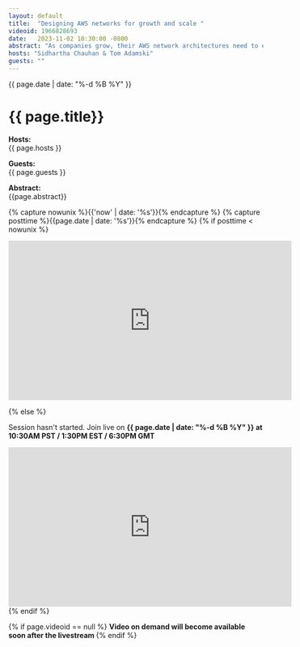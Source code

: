 ```yaml
---
layout: default
title:  "Designing AWS networks for growth and scale "
videoid: 1966828693
date:   2023-11-02 10:30:00 -0800
abstract: "As companies grow, their AWS network architectures need to evolve to accommodate increasing traffic, security needs, and complexity. This session will provide strategies and best practices for designing scalable, secure, and highly available AWS networks. We will discuss how to design VPCs, subnets, route tables, security groups, and other components to allow for future growth. Topics will include choosing the right VPC topology, connecting VPCs and hybrid networks with AWS Transit Gateway, AWS Cloud WAN, building hub-and-spoke models, and integrating network security tools. Attendees will learn how to assess current workloads and plan network changes to support growth over time. The session will cover options for scaling up network capacity, segmenting resources, and automating network management tasks. Architects, network administrators, and cloud practitioners looking to design future-ready AWS networks that can evolve smoothly will find practical takeaways."
hosts: "Sidhartha Chauhan & Tom Adamski"
guests: ""
---
```

{{ page.date | date: "%-d %B %Y" }}

<h1> {{ page.title}} </h1>

<p><b> Hosts: </b> <br> {{ page.hosts }}  </p>
<p><b> Guests: </b> <br> {{ page.guests }}  </p>
<p> <b> Abstract: </b> <br> {{page.abstract}} </p>



{% capture nowunix %}{{'now' | date: '%s'}}{% endcapture %}
{% capture posttime %}{{page.date | date: '%s'}}{% endcapture %}
{% if posttime < nowunix %}   
<div class="video-container">
    <iframe src="https://player.twitch.tv/?video={{ page.videoid }}&parent=www.theroutingloop.net&parent=127.0.0.1&autoplay=false" height="315" width="560" allowfullscreen="" frameborder="0">
    </iframe>
</div>
 
{% else %}
<p>Session hasn't started. Join live on <b>{{ page.date | date: "%-d %B %Y" }} at 10:30AM PST / 1:30PM EST / 6:30PM GMT  </b><p>
<div class="video-container">
    <iframe src="https://player.twitch.tv/?channel=aws&parent=www.theroutingloop.net&parent=127.0.0.1&autoplay=false" height="315" width="560" allowfullscreen="" frameborder="0">
    </iframe>
</div>
{% endif %}


{% if page.videoid == null %}
<b> Video on demand will become available soon after the livestream </b>
{% endif %}
